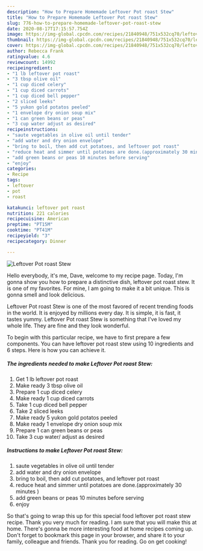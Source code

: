 ```yaml
---
description: "How to Prepare Homemade Leftover Pot roast Stew"
title: "How to Prepare Homemade Leftover Pot roast Stew"
slug: 776-how-to-prepare-homemade-leftover-pot-roast-stew
date: 2020-08-17T17:15:57.754Z
image: https://img-global.cpcdn.com/recipes/21840948/751x532cq70/leftover-pot-roast-stew-recipe-main-photo.jpg
thumbnail: https://img-global.cpcdn.com/recipes/21840948/751x532cq70/leftover-pot-roast-stew-recipe-main-photo.jpg
cover: https://img-global.cpcdn.com/recipes/21840948/751x532cq70/leftover-pot-roast-stew-recipe-main-photo.jpg
author: Rebecca Frank
ratingvalue: 4.6
reviewcount: 14992
recipeingredient:
- "1 lb leftover pot roast"
- "3 tbsp olive oil"
- "1 cup diced celery"
- "1 cup diced carrots"
- "1 cup diced bell pepper"
- "2 sliced leeks"
- "5 yukon gold potatos peeled"
- "1 envelope dry onion soup mix"
- "1 can green beans or peas"
- "3 cup water adjust as desired"
recipeinstructions:
- "saute vegetables in olive oil until tender"
- "add water and dry onion envelope"
- "bring to boil, then add cut potatoes, and leftover pot roast"
- "reduce heat and simmer until potatoes are done.(approximately 30 minutes )"
- "add green beans or peas 10 minutes before serving"
- "enjoy"
categories:
- Recipe
tags:
- leftover
- pot
- roast

katakunci: leftover pot roast 
nutrition: 221 calories
recipecuisine: American
preptime: "PT15M"
cooktime: "PT41M"
recipeyield: "3"
recipecategory: Dinner

---
```



![Leftover Pot roast Stew](https://img-global.cpcdn.com/recipes/21840948/751x532cq70/leftover-pot-roast-stew-recipe-main-photo.jpg)

Hello everybody, it's me, Dave, welcome to my recipe page. Today, I'm gonna show you how to prepare a distinctive dish, leftover pot roast stew. It is one of my favorites. For mine, I am going to make it a bit unique. This is gonna smell and look delicious.



Leftover Pot roast Stew is one of the most favored of recent trending foods in the world. It is enjoyed by millions every day. It is simple, it is fast, it tastes yummy. Leftover Pot roast Stew is something that I've loved my whole life. They are fine and they look wonderful.


To begin with this particular recipe, we have to first prepare a few components. You can have leftover pot roast stew using 10 ingredients and 6 steps. Here is how you can achieve it.

<!--inarticleads1-->

##### The ingredients needed to make Leftover Pot roast Stew:

1. Get 1 lb leftover pot roast
1. Make ready 3 tbsp olive oil
1. Prepare 1 cup diced celery
1. Make ready 1 cup diced carrots
1. Take 1 cup diced bell pepper
1. Take 2 sliced leeks
1. Make ready 5 yukon gold potatos peeled
1. Make ready 1 envelope dry onion soup mix
1. Prepare 1 can green beans or peas
1. Take 3 cup water/ adjust as desired




<!--inarticleads2-->

##### Instructions to make Leftover Pot roast Stew:

1. saute vegetables in olive oil until tender
1. add water and dry onion envelope
1. bring to boil, then add cut potatoes, and leftover pot roast
1. reduce heat and simmer until potatoes are done.(approximately 30 minutes )
1. add green beans or peas 10 minutes before serving
1. enjoy




So that's going to wrap this up for this special food leftover pot roast stew recipe. Thank you very much for reading. I am sure that you will make this at home. There's gonna be more interesting food at home recipes coming up. Don't forget to bookmark this page in your browser, and share it to your family, colleague and friends. Thank you for reading. Go on get cooking!

